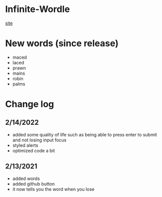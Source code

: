 # Infinite-Wordle
[site](https://urmum.org/)
# New words (since release)
* maced
* laced
* prawn
* mains
* robin
* palms
# Change log
## 2/14/2022
* added some quality of life such as being able to press enter to submit and not losing input focus
* styled alerts
* optimized code a bit
## 2/13/2021
* added words
* added github button
* it now tells you the word when you lose

